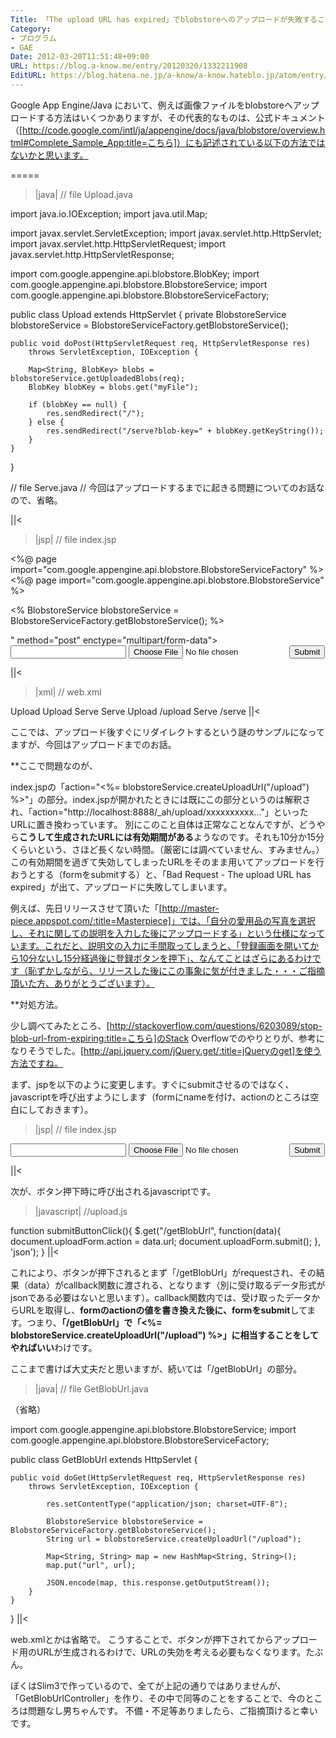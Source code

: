 ```yaml
---
Title: 「The upload URL has expired」でblobstoreへのアップロードが失敗することへの対策
Category:
- プログラム
- GAE
Date: 2012-03-20T11:51:48+09:00
URL: https://blog.a-know.me/entry/20120320/1332211908
EditURL: https://blog.hatena.ne.jp/a-know/a-know.hateblo.jp/atom/entry/12921228815727979337
---
```



Google App Engine/Java において、例えば画像ファイルをblobstoreへアップロードする方法はいくつかありますが、その代表的なものは、公式ドキュメント（[http://code.google.com/intl/ja/appengine/docs/java/blobstore/overview.html#Complete_Sample_App:title=こちら]）にも記述されている以下の方法ではないかと思います。

=====

>|java|
// file Upload.java

import java.io.IOException;
import java.util.Map;

import javax.servlet.ServletException;
import javax.servlet.http.HttpServlet;
import javax.servlet.http.HttpServletRequest;
import javax.servlet.http.HttpServletResponse;

import com.google.appengine.api.blobstore.BlobKey;
import com.google.appengine.api.blobstore.BlobstoreService;
import com.google.appengine.api.blobstore.BlobstoreServiceFactory;

public class Upload extends HttpServlet {
    private BlobstoreService blobstoreService = BlobstoreServiceFactory.getBlobstoreService();

    public void doPost(HttpServletRequest req, HttpServletResponse res)
        throws ServletException, IOException {

        Map<String, BlobKey> blobs = blobstoreService.getUploadedBlobs(req);
        BlobKey blobKey = blobs.get("myFile");

        if (blobKey == null) {
            res.sendRedirect("/");
        } else {
            res.sendRedirect("/serve?blob-key=" + blobKey.getKeyString());
        }
    }
}

// file Serve.java
// 今回はアップロードするまでに起きる問題についてのお話なので、省略。

||<


>|jsp|
// file index.jsp

<%@ page import="com.google.appengine.api.blobstore.BlobstoreServiceFactory" %>
<%@ page import="com.google.appengine.api.blobstore.BlobstoreService" %>

<%
    BlobstoreService blobstoreService = BlobstoreServiceFactory.getBlobstoreService();
%>


<html>
    <head>
        <title>Upload Test</title>
    </head>
    <body>
        <form action="<%= blobstoreService.createUploadUrl("/upload") %>" method="post" enctype="multipart/form-data">
            <input type="text" name="foo">
            <input type="file" name="myFile">
            <input type="submit" value="Submit">
        </form>
    </body>
</html>
||<


>|xml|
// web.xml

<?xml version="1.0" encoding="utf-8"?>
<web-app xmlns:xsi="http://www.w3.org/2001/XMLSchema-instance"
   xmlns="http://java.sun.com/xml/ns/javaee"
   xmlns:web="http://java.sun.com/xml/ns/javaee/web-app_2_5.xsd"
   xsi:schemaLocation="http://java.sun.com/xml/ns/javaee
   http://java.sun.com/xml/ns/javaee/web-app_2_5.xsd" version="2.5">

  <servlet>
    <servlet-name>Upload</servlet-name>
    <servlet-class>Upload</servlet-class>
  </servlet>
  
  <servlet>
    <servlet-name>Serve</servlet-name>
    <servlet-class>Serve</servlet-class>
  </servlet>
 
  <servlet-mapping>
    <servlet-name>Upload</servlet-name>
    <url-pattern>/upload</url-pattern>
  </servlet-mapping>

  <servlet-mapping>
    <servlet-name>Serve</servlet-name>
    <url-pattern>/serve</url-pattern>
  </servlet-mapping>
  
</web-app>
||<


ここでは、アップロード後すぐにリダイレクトするという謎のサンプルになってますが、今回はアップロードまでのお話。



**ここで問題なのが、

index.jspの「action="<%= blobstoreService.createUploadUrl("/upload") %>"」の部分。index.jspが開かれたときには既にこの部分というのは解釈され、「action="http://localhost:8888/_ah/upload/xxxxxxxxxx..."」といったURLに置き換わっています。
別にこのこと自体は正常なことなんですが、どうやら<span class="deco" style="font-weight:bold;">こうして生成されたURLには有効期間がある</span>ようなのです。それも10分か15分くらいという、さほど長くない時間。（厳密には調べていません、すみません。）この有効期間を過ぎて失効してしまったURLをそのまま用いてアップロードを行おうとする（formをsubmitする）と、「Bad Request - The upload URL has expired」が出て、アップロードに失敗してしまいます。


例えば、先日リリースさせて頂いた「[http://master-piece.appspot.com/:title=Masterpiece]」では、「自分の愛用品の写真を選択し、それに関しての説明を入力した後にアップロードする」という仕様になっています。これだと、説明文の入力に手間取ってしまうと、「登録画面を開いてから10分ないし15分経過後に登録ボタンを押下」、なんてことはざらにあるわけです（恥ずかしながら、リリースした後にこの事象に気が付きました・・・ご指摘頂いた方、ありがとうございます）。



**対処方法。

少し調べてみたところ、[http://stackoverflow.com/questions/6203089/stop-blob-url-from-expiring:title=こちら]のStack Overflowでのやりとりが、参考になりそうでした。[http://api.jquery.com/jQuery.get/:title=jQueryのget]を使う方法ですね。

まず、jspを以下のように変更します。すぐにsubmitさせるのではなく、javascriptを呼び出すようにします（formにnameを付け、actionのところは空白にしておきます）。


>|jsp|
// file index.jsp

<script type="text/javascript" src="/js/upload.js"></script>
    
<html>
    <head>
        <title>Upload Test</title>
    </head>
    <body>
        <form action="" method="post" enctype="multipart/form-data" name="uploadForm">
            <input type="text" name="foo">
            <input type="file" name="myFile">
            <input type="button" value="Submit" onclick="submitButtonClick();">
        </form>
    </body>
</html>
||<


次が、ボタン押下時に呼び出されるjavascriptです。


>|javascript|
//upload.js

function submitButtonClick(){
	$.get("/getBlobUrl", function(data){
		document.uploadForm.action = data.url;
		document.uploadForm.submit();
	}, 'json');
}
||<


これにより、ボタンが押下されるとまず「/getBlobUrl」がrequestされ、その結果（data）がcallback関数に渡される、となります（別に受け取るデータ形式がjsonである必要はないと思います）。callback関数内では、受け取ったデータからURLを取得し、<span class="deco" style="font-weight:bold;">formのactionの値を書き換えた後に、formをsubmit</span>してます。つまり、<span class="deco" style="font-weight:bold;">「/getBlobUrl」で「<%= blobstoreService.createUploadUrl("/upload") %>」に相当することをしてやればいい</span>わけです。


ここまで書けば大丈夫だと思いますが、続いては「/getBlobUrl」の部分。


>|java|
// file GetBlobUrl.java

（省略）

import com.google.appengine.api.blobstore.BlobstoreService;
import com.google.appengine.api.blobstore.BlobstoreServiceFactory;

public class GetBlobUrl extends HttpServlet {

    public void doGet(HttpServletRequest req, HttpServletResponse res)
        throws ServletException, IOException {
        
            res.setContentType("application/json; charset=UTF-8");

            BlobstoreService blobstoreService = BlobstoreServiceFactory.getBlobstoreService();
            String url = blobstoreService.createUploadUrl("/upload");
            
            Map<String, String> map = new HashMap<String, String>();
            map.put("url", url);

            JSON.encode(map, this.response.getOutputStream());
    	}
    }
}
||<


web.xmlとかは省略で。
こうすることで、ボタンが押下されてからアップロード用のURLが生成されるわけで、URLの失効を考える必要もなくなります。たぶん。



ぼくはSlim3で作っているので、全てが上記の通りではありませんが、「GetBlobUrlController」を作り、その中で同等のことをすることで、今のところは問題なし男ちゃんです。
不備・不足等ありましたら、ご指摘頂けると幸いです。


<script src="https://moshi-moshi.moshimo.works/moshimoshi/a_know_blog/20120320-1332211908?title=%E3%80%8CThe%20upload%20URL%20has%20expired%E3%80%8D%E3%81%A7blobstore%E3%81%B8%E3%81%AE%E3%82%A2%E3%83%83%E3%83%97%E3%83%AD%E3%83%BC%E3%83%89%E3%81%8C%E5%A4%B1%E6%95%97%E3%81%99%E3%82%8B%E3%81%93%E3%81%A8%E3%81%B8%E3%81%AE%E5%AF%BE%E7%AD%96"></script>
